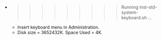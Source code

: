 * >>>>>>>>> Running inst-std-system-keyboard.sh ...
  * Insert keyboard menu in Administration.
  * Disk size = 3652432K. Space Used = 4K.
